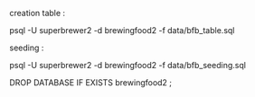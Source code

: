 creation table : 

psql -U superbrewer2 -d brewingfood2 -f data/bfb_table.sql


seeding :

psql -U superbrewer2 -d brewingfood2 -f data/bfb_seeding.sql



DROP DATABASE IF EXISTS brewingfood2 ;
